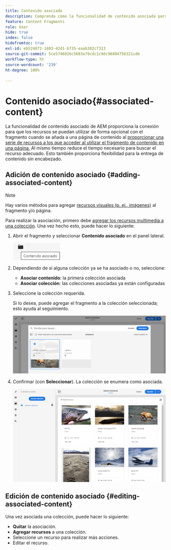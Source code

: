 ```yaml
---
title: Contenido asociado
description: Comprenda cómo la funcionalidad de contenido asociada para los fragmentos de contenido proporciona la conexión para que los recursos se utilicen (opcionalmente) con el fragmento, lo que añade flexibilidad adicional a la creación de páginas y a la entrega de contenido sin encabezado.
feature: Content Fragments
role: User
hide: true
index: false
hidefromtoc: true
exl-id: eb524872-1403-42d1-b735-eaab382cf313
source-git-commit: 5ce5746026c5683e79cdc1c9dc96804756321cdb
workflow-type: ht
source-wordcount: '239'
ht-degree: 100%

---
```



# Contenido asociado{#associated-content}

<!--
hide: yes
index: no
hidefromtoc: yes
-->

La funcionalidad de contenido asociado de AEM proporciona la conexión para que los recursos se puedan utilizar de forma opcional con el fragmento cuando se añada a una página de contenido al [proporcionar una serie de recursos a los que acceder al utilizar el fragmento de contenido en una página.](/help/sites-cloud/authoring/fundamentals/content-fragments.md#using-associated-content) Al mismo tiempo reduce el tiempo necesario para buscar el recurso adecuado. Esto también proporciona flexibilidad para la entrega de contenido sin encabezado.

## Adición de contenido asociado {#adding-associated-content}

>[!NOTE]
>
>Hay varios métodos para agregar [recursos visuales (p. ej., imágenes)](/help/sites-cloud/administering/content-fragments/content-fragments.md#fragments-with-visual-assets) al fragmento y/o página.

Para realizar la asociación, primero debe [agregar los recursos multimedia a una colección](/help/assets/manage-collections.md). Una vez hecho esto, puede hacer lo siguiente:

1. Abrir el fragmento y seleccionar **Contenido asociado** en el panel lateral.

   ![Contenido asociado](assets/cfm-assoc-content-01.png)

1. Dependiendo de si alguna colección ya se ha asociado o no, seleccione:

   * **Asociar contenido**: la primera colección asociada
   * **Asociar colección**: las colecciones asociadas ya están configuradas

1. Seleccione la colección requerida.

   Si lo desea, puede agregar el fragmento a la colección seleccionada; esto ayuda al seguimiento.

   ![Seleccionar la colección](assets/cfm-assoc-content-02.png)

1. Confirmar (con **Seleccionar**). La colección se enumera como asociada.

   ![cfm-6420-05](assets/cfm-assoc-content-03.png)

## Edición de contenido asociado {#editing-associated-content}

Una vez asociada una colección, puede hacer lo siguiente:

* **Quitar** la asociación.
* **Agregar recursos** a una colección.
* Seleccione un recurso para realizar más acciones.
* Editar el recurso.
